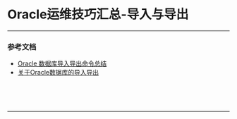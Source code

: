 # Oracle运维技巧汇总-导入与导出

---

### 



### 参考文档

* [Oracle 数据库导入导出命令总结](https://www.2cto.com/database/201703/614100.html)
* [关于Oracle数据库的导入导出](https://www.cnblogs.com/daguoxiaoguo/p/5730189.html)



<br/><br/><br/>

---

